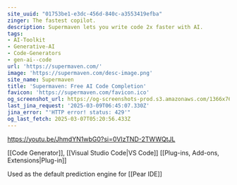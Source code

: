 ```yaml
---
site_uuid: "01753be1-e3dc-456d-840c-a3553419efba"
zinger: The fastest copilot.
description: Supermaven lets you write code 2x faster with AI.
tags:
- AI-Toolkit
- Generative-AI
- Code-Generators
- gen-ai--code
url: 'https://supermaven.com/'
image: 'https://supermaven.com/desc-image.png'
site_name: Supermaven
title: 'Supermaven: Free AI Code Completion'
favicon: 'https://supermaven.com/favicon.ico'
og_screenshot_url: https://og-screenshots-prod.s3.amazonaws.com/1366x768/80/false/18939fee98ccece950d17432e23e45a111aac81724518a46d1d6e2b5cb161f08.jpeg
last_jina_request: '2025-03-09T06:45:07.330Z'
jina_error: "'HTTP error! status: 429'"
og_last_fetch: 2025-03-07T05:20:56.433Z
---
```

https://youtu.be/JhmdYN1wbG0?si=0VIzTND-2TWWQtJL

[[Code Generator]], [[Visual Studio Code|VS Code]] [[Plug-ins,  Add-ons,  Extensions|Plug-in]]

Used as the default prediction engine for [[Pear IDE]]
